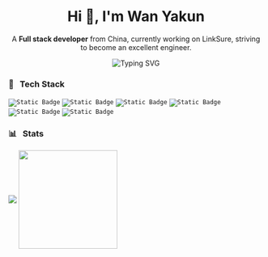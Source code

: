 <h1 align="center">Hi 👋, I'm Wan Yakun</h1>

<p align="center"> A <strong>Full stack developer</strong> from China, currently working on LinkSure, striving to become an excellent engineer. </p>

<div align="center">
  <img src="https://readme-typing-svg.demolab.com?font=Fira+Code&weight=600&size=28&duration=3000&pause=2000&color=4994EC&background=4476C01C&center=true&vCenter=true&width=450&height=60&lines=0+error(s)%2C+0+warning(s)" alt="Typing SVG" />
</div>

### 📖 &nbsp; Tech Stack

<code><img alt="Static Badge" src="https://img.shields.io/badge/iOS-%23000000?style=for-the-badge&logo=ios&logoColor=white"/></code>
<code><img alt="Static Badge" src="https://img.shields.io/badge/Android-%2334A853?style=for-the-badge&logo=android&logoColor=white"></code>
<code><img alt="Static Badge" src="https://img.shields.io/badge/javascript-%23F7DF1E?style=for-the-badge&logo=javascript&logoColor=%23FFFFFF"></code>
<code><img alt="Static Badge" src="https://img.shields.io/badge/typescript-%233178C6?style=for-the-badge&logo=typescript&logoColor=%23FFFFFF"></code>
<code><img alt="Static Badge" src="https://img.shields.io/badge/VUE-%234FC08D?style=for-the-badge&logo=vue.js&logoColor=white"/></code>
<code><img alt="Static Badge" src="https://img.shields.io/badge/Spring-%2334A853?style=for-the-badge&logo=spring&logoColor=white"></code>

### 📊 &nbsp; Stats

<div>
  <img align="center" src="https://github-readme-stats.vercel.app/api?username=wanyakun&show_icons=true&theme=tokyonight"/>
  <img align="center" height="195" src="https://github-readme-stats.vercel.app/api/top-langs/?username=wanyakun&hide=html&layout=compact&theme=tokyonight" />
</div>

<!--
![github](http://file.aioser.com/github.png)

![github stats](https://github-readme-stats.vercel.app/api?username=wanyakun&count_private=true&show_icons=true&theme=dracula)
-->

<!--
**wanyakun/wanyakun** is a ✨ _special_ ✨ repository because its `README.md` (this file) appears on your GitHub profile.

Here are some ideas to get you started:

- 🔭 I’m currently working on ...
- 🌱 I’m currently learning ...
- 👯 I’m looking to collaborate on ...
- 🤔 I’m looking for help with ...
- 💬 Ask me about ...
- 📫 How to reach me: ...
- 😄 Pronouns: ...
- ⚡ Fun fact: ...
-->
